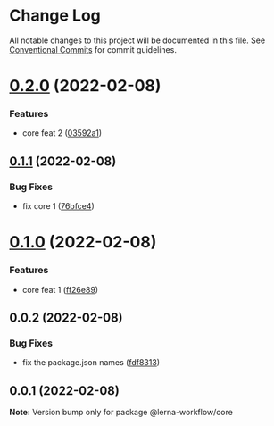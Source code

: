 # Change Log

All notable changes to this project will be documented in this file.
See [Conventional Commits](https://conventionalcommits.org) for commit guidelines.

# [0.2.0](https://github.com/vaz-tiago/lerna-workflow/compare/@vaz-tiago/core@0.1.1...@vaz-tiago/core@0.2.0) (2022-02-08)


### Features

* core feat 2 ([03592a1](https://github.com/vaz-tiago/lerna-workflow/commit/03592a166cde215f79b464151b3851fae19318a8))





## [0.1.1](https://github.com/vaz-tiago/lerna-workflow/compare/@vaz-tiago/core@0.1.0...@vaz-tiago/core@0.1.1) (2022-02-08)


### Bug Fixes

* fix core 1 ([76bfce4](https://github.com/vaz-tiago/lerna-workflow/commit/76bfce49add31d59c2aa9423772b8ee837202989))





# [0.1.0](https://github.com/vaz-tiago/lerna-workflow/compare/@vaz-tiago/core@0.0.2...@vaz-tiago/core@0.1.0) (2022-02-08)


### Features

* core feat 1 ([ff26e89](https://github.com/vaz-tiago/lerna-workflow/commit/ff26e89011d4a6ef68cc72182a96b5af63e163dd))





## 0.0.2 (2022-02-08)


### Bug Fixes

* fix the package.json names ([fdf8313](https://github.com/vaz-tiago/lerna-workflow/commit/fdf83135e12a26776132a7ed0c838b8ec347da10))





## 0.0.1 (2022-02-08)

**Note:** Version bump only for package @lerna-workflow/core
